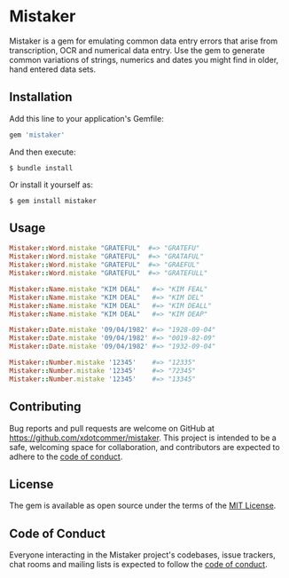 # Mistaker

Mistaker is a gem for emulating common data entry errors that arise from transcription, OCR and numerical data entry.  Use the gem to generate common variations of strings, numerics and dates you might find in older, hand entered data sets.  

## Installation

Add this line to your application's Gemfile:

```ruby
gem 'mistaker'
```

And then execute:

    $ bundle install

Or install it yourself as:

    $ gem install mistaker

## Usage

```ruby
Mistaker::Word.mistake "GRATEFUL"  #=> "GRATEFU"
Mistaker::Word.mistake "GRATEFUL"  #=> "GRATAFUL"
Mistaker::Word.mistake "GRATEFUL"  #=> "GRAEFUL"
Mistaker::Word.mistake "GRATEFUL"  #=> "GRATEFULL"

Mistaker::Name.mistake "KIM DEAL"   #=> "KIM FEAL"
Mistaker::Name.mistake "KIM DEAL"   #=> "KIM DEL"
Mistaker::Name.mistake "KIM DEAL"   #=> "KIM DEALL"
Mistaker::Name.mistake "KIM DEAL"   #=> "KIM DEAP"

Mistaker::Date.mistake '09/04/1982' #=> "1928-09-04"
Mistaker::Date.mistake '09/04/1982' #=> "0019-82-09"
Mistaker::Date.mistake '09/04/1982' #=> "1932-09-04"

Mistaker::Number.mistake '12345'    #=> "12335"
Mistaker::Number.mistake '12345'    #=> "72345"
Mistaker::Number.mistake '12345'    #=> "13345"
```

## Contributing

Bug reports and pull requests are welcome on GitHub at https://github.com/xdotcommer/mistaker. This project is intended to be a safe, welcoming space for collaboration, and contributors are expected to adhere to the [code of conduct](https://github.com/xdotcommer/mistaker/blob/master/CODE_OF_CONDUCT.md).


## License

The gem is available as open source under the terms of the [MIT License](https://opensource.org/licenses/MIT).

## Code of Conduct

Everyone interacting in the Mistaker project's codebases, issue trackers, chat rooms and mailing lists is expected to follow the [code of conduct](https://github.com/xdotcommer/mistaker/blob/master/CODE_OF_CONDUCT.md).
